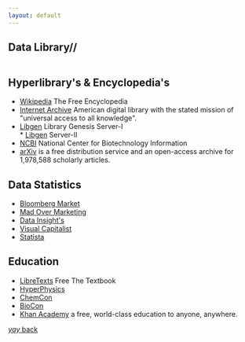 ```yaml
---
layout: default
---
```


## Data Library//
```from Medical Journals-to-Markets-to-Visual-to-Marketing to all ABC.
```
## Hyperlibrary's & Encyclopedia's

* [Wikipedia](https://www.wikipedia.org/) The Free Encyclopedia
* [Internet Archive](https://archive.org/) American digital library with the stated mission of "universal access to all knowledge".
* [Libgen](http://libgen.is/) Library Genesis Server-I                             
           * [Libgen](https://libgen.li/) Server-II                              
* [NCBI](https://www.ncbi.nlm.nih.gov/) National Center for Biotechnology Information
* [arXiv](https://arxiv.org/) is a free distribution service and an open-access archive for 1,978,588 scholarly articles.

## Data Statistics

* [Bloomberg Market](https://www.bloomberg.com/markets)
* [Mad Over Marketing](https://mad-over-marketing.com/)               
* [Data Insight's](https://www.thebizdom.in/)                        
* [Visual Capitalist](https://www.visualcapitalist.com/)             
* [Statista](https://www.statista.com/chartoftheday/)


## Education

* [LibreTexts](https://libretexts.org/)  Free The Textbook
* [HyperPhysics](http://hyperphysics.phy-astr.gsu.edu/hbase/index.html)
* [ChemCon](http://hyperphysics.phy-astr.gsu.edu/hbase/Chemical/chemcon.html#c1)
* [BioCon](http://hyperphysics.phy-astr.gsu.edu/hbase/Biology/biocon.html#heacon)
* [Khan Academy](https://www.khanacademy.org/) a free, world-class education to anyone, anywhere.

[_yay_ back](https://srterm.github.io/srt/hyperlink.html)
